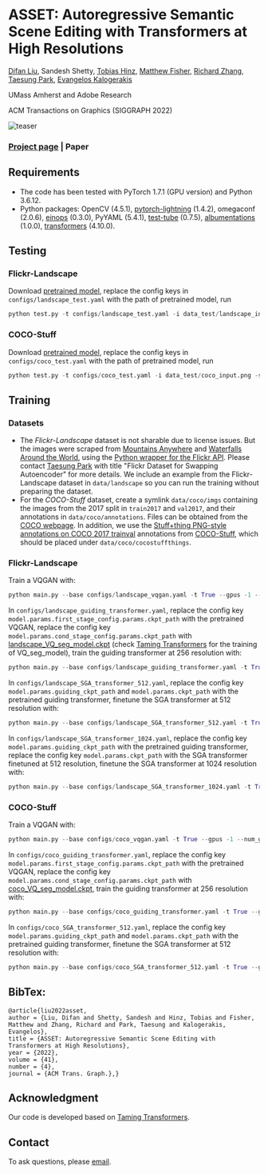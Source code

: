 # ASSET: Autoregressive Semantic Scene Editing with Transformers at High Resolutions

[Difan Liu](https://people.cs.umass.edu/~dliu/), Sandesh Shetty, [Tobias Hinz](http://www.tobiashinz.com/), [Matthew Fisher](https://techmatt.github.io/), [Richard Zhang](https://richzhang.github.io/), [Taesung Park](https://taesung.me/), [Evangelos Kalogerakis](https://people.cs.umass.edu/~kalo/)

UMass Amherst and Adobe Research

ACM Transactions on Graphics (SIGGRAPH 2022)

![teaser](https://people.cs.umass.edu/~dliu/projects/ASSET/resources/teaser.png)

### [Project page](https://people.cs.umass.edu/~dliu/projects/ASSET/) |   Paper


## Requirements

- The code has been tested with PyTorch 1.7.1 (GPU version) and Python 3.6.12. 
- Python packages: OpenCV (4.5.1), [pytorch-lightning](https://github.com/PyTorchLightning/pytorch-lightning) (1.4.2), omegaconf (2.0.6), [einops](https://github.com/arogozhnikov/einops) (0.3.0), PyYAML (5.4.1), [test-tube](https://github.com/williamFalcon/test-tube) (0.7.5), [albumentations](https://github.com/albumentations-team/albumentations) (1.0.0), [transformers](https://github.com/huggingface/transformers) (4.10.0).

## Testing

### Flickr-Landscape
Download [pretrained model](https://www.dropbox.com/s/5kyov71ko340ra0/landscape.zip?dl=0), replace the config keys in `configs/landscape_test.yaml` with the path of pretrained model, run
```python
python test.py -t configs/landscape_test.yaml -i data_test/landscape_input.jpg -s data_test/landscape_seg.png -m data_test/landscape_mask.png -c waterother -n water_reflection
```

### COCO-Stuff
Download [pretrained model](https://www.dropbox.com/s/np1pljvxck918t8/coco.zip?dl=0), replace the config keys in `configs/coco_test.yaml` with the path of pretrained model, run
```python
python test.py -t configs/coco_test.yaml -i data_test/coco_input.png -s data_test/coco_seg.png -m data_test/coco_mask.png -c pizza -n coco_pizza
```

## Training

### Datasets

- The *Flickr-Landscape* dataset is not sharable due to license issues. But the images were scraped from [Mountains Anywhere](https://flickr.com/groups/62119907@N00/) and [Waterfalls Around the World](https://flickr.com/groups/52241685729@N01/), using the [Python wrapper for the Flickr API](https://github.com/alexis-mignon/python-flickr-api). Please contact [Taesung Park](http://taesung.me/) with title "Flickr Dataset for Swapping Autoencoder" for more details. We include an example from the Flickr-Landscape dataset in `data/landscape` so you can run the training without preparing the dataset.
- For the *COCO-Stuff* dataset, create a symlink `data/coco/imgs` containing the images from the 2017 split in `train2017` and `val2017`, and their annotations in `data/coco/annotations`. Files can be obtained from the [COCO webpage](https://cocodataset.org/). In addition, we use the [Stuff+thing PNG-style annotations on COCO 2017 trainval](http://calvin.inf.ed.ac.uk/wp-content/uploads/data/cocostuffdataset/stuffthingmaps_trainval2017.zip) annotations from [COCO-Stuff](https://github.com/nightrome/cocostuff), which should be placed under `data/coco/cocostuffthings`.

### Flickr-Landscape
Train a VQGAN with:
```python
python main.py --base configs/landscape_vqgan.yaml -t True --gpus -1 --num_gpus 8 --save_dir <path to ckpt>
```

In `configs/landscape_guiding_transformer.yaml`, replace the config key `model.params.first_stage_config.params.ckpt_path` with the pretrained VQGAN, replace the config key `model.params.cond_stage_config.params.ckpt_path` with [landscape_VQ_seg_model.ckpt](https://www.dropbox.com/s/mypovc951nkiv6u/landscape_VQ_seg_model.ckpt?dl=0) (check [Taming Transformers](https://github.com/CompVis/taming-transformers) for the training of VQ_seg_model), train the guiding transformer at 256 resolution with:
```python
python main.py --base configs/landscape_guiding_transformer.yaml -t True --gpus -1 --num_gpus 8 --user_lr 3.24e-5 --save_dir <path to ckpt>
```

In `configs/landscape_SGA_transformer_512.yaml`, replace the config key `model.params.guiding_ckpt_path` and `model.params.ckpt_path` with the pretrained guiding transformer, finetune the SGA transformer at 512 resolution with: 
```python
python main.py --base configs/landscape_SGA_transformer_512.yaml -t True --gpus -1 --num_gpus 8 --user_lr 1.25e-5 --save_dir <path to ckpt>
```

In `configs/landscape_SGA_transformer_1024.yaml`, replace the config key `model.params.guiding_ckpt_path` with the pretrained guiding transformer, replace the config key `model.params.ckpt_path` with the SGA transformer finetuned at 512 resolution, finetune the SGA transformer at 1024 resolution with:
```python
python main.py --base configs/landscape_SGA_transformer_1024.yaml -t True --gpus -1 --num_gpus 8 --user_lr 5e-6 --save_iters 4000 --val_iters 16000 --accumulate_bs 4 --save_dir <path to ckpt>
```

### COCO-Stuff
Train a VQGAN with:
```python
python main.py --base configs/coco_vqgan.yaml -t True --gpus -1 --num_gpus 2 --save_dir <path to ckpt>
```

In `configs/coco_guiding_transformer.yaml`, replace the config key `model.params.first_stage_config.params.ckpt_path` with the pretrained VQGAN, replace the config key `model.params.cond_stage_config.params.ckpt_path` with [coco_VQ_seg_model.ckpt](https://www.dropbox.com/s/us0qncvbh70nq3g/coco_VQ_seg_model.ckpt?dl=0), train the guiding transformer at 256 resolution with:
```python
python main.py --base configs/coco_guiding_transformer.yaml -t True --gpus -1 --num_gpus 8 --user_lr 3.24e-5 --save_dir <path to ckpt>
```

In `configs/coco_SGA_transformer_512.yaml`, replace the config key `model.params.guiding_ckpt_path` and `model.params.ckpt_path` with the pretrained guiding transformer, finetune the SGA transformer at 512 resolution with: 
```python
python main.py --base configs/coco_SGA_transformer_512.yaml -t True --gpus -1 --num_gpus 8 --user_lr 1.25e-5 --save_dir <path to ckpt>
```
## BibTex:
```
@article{liu2022asset,
author = {Liu, Difan and Shetty, Sandesh and Hinz, Tobias and Fisher, Matthew and Zhang, Richard and Park, Taesung and Kalogerakis, Evangelos},
title = {ASSET: Autoregressive Semantic Scene Editing with Transformers at High Resolutions},
year = {2022},
volume = {41},
number = {4},
journal = {ACM Trans. Graph.},}
```
## Acknowledgment
Our code is developed based on [Taming Transformers](https://github.com/CompVis/taming-transformers).

## Contact
To ask questions, please [email](mailto:dliu@cs.umass.edu).
